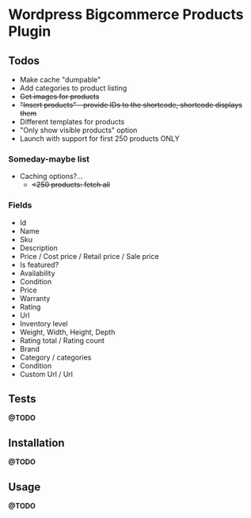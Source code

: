 # Wordpress Bigcommerce Products Plugin


## Todos
* Make cache "dumpable"
* Add categories to product listing
* ~~Get images for products~~
* ~~"Insert products" - provide IDs to the shortcode, shortcode displays them~~
* Different templates for products
* "Only show visible products" option
* Launch with support for first 250 products ONLY


### Someday-maybe list
* Caching options?...
  - <strike><250 products: fetch all</strike>


### Fields
* Id
* Name
* Sku
* Description
* Price / Cost price / Retail price / Sale price
* Is featured?
* Availability
* Condition
* Price
* Warranty
* Rating
* Url
* Inventory level
* Weight, Width, Height, Depth
* Rating total / Rating count
* Brand
* Category / categories
* Condition
* Custom Url / Url


## Tests
**@TODO**


## Installation
**@TODO**


## Usage
**@TODO**
